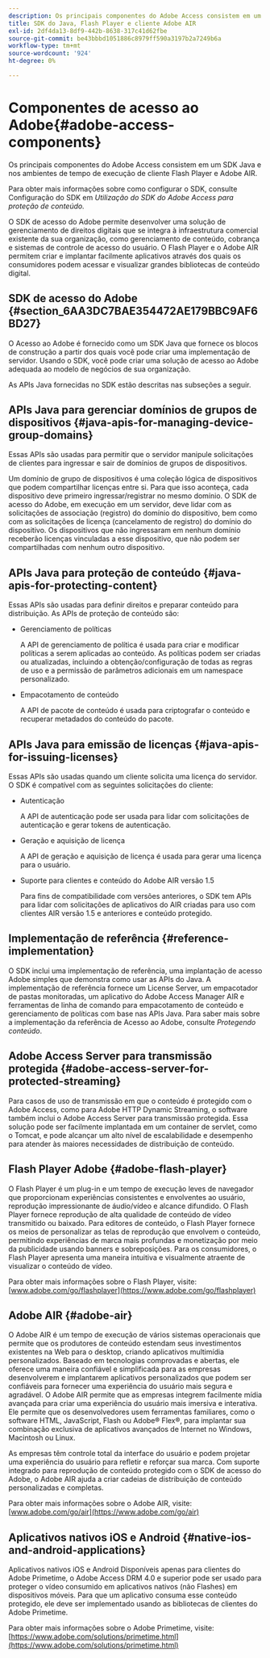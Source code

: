 ```yaml
---
description: Os principais componentes do Adobe Access consistem em um SDK Java e nos ambientes de tempo de execução de cliente Flash Player e Adobe AIR.
title: SDK do Java, Flash Player e cliente Adobe AIR
exl-id: 2df4da13-8df9-442b-8638-317c41d62fbe
source-git-commit: be43bbbd1051886c8979ff590a3197b2a7249b6a
workflow-type: tm+mt
source-wordcount: '924'
ht-degree: 0%

---
```


# Componentes de acesso ao Adobe{#adobe-access-components}

Os principais componentes do Adobe Access consistem em um SDK Java e nos ambientes de tempo de execução de cliente Flash Player e Adobe AIR.

Para obter mais informações sobre como configurar o SDK, consulte Configuração do SDK em *Utilização do SDK do Adobe Access para proteção de conteúdo.*

O SDK de acesso do Adobe permite desenvolver uma solução de gerenciamento de direitos digitais que se integra à infraestrutura comercial existente da sua organização, como gerenciamento de conteúdo, cobrança e sistemas de controle de acesso do usuário. O Flash Player e o Adobe AIR permitem criar e implantar facilmente aplicativos através dos quais os consumidores podem acessar e visualizar grandes bibliotecas de conteúdo digital.

## SDK de acesso do Adobe {#section_6AA3DC7BAE354472AE179BBC9AF6BD27}

O Acesso ao Adobe é fornecido como um SDK Java que fornece os blocos de construção a partir dos quais você pode criar uma implementação de servidor. Usando o SDK, você pode criar uma solução de acesso ao Adobe adequada ao modelo de negócios de sua organização.

As APIs Java fornecidas no SDK estão descritas nas subseções a seguir.

## APIs Java para gerenciar domínios de grupos de dispositivos {#java-apis-for-managing-device-group-domains}

Essas APIs são usadas para permitir que o servidor manipule solicitações de clientes para ingressar e sair de domínios de grupos de dispositivos.

Um domínio de grupo de dispositivos é uma coleção lógica de dispositivos que podem compartilhar licenças entre si. Para que isso aconteça, cada dispositivo deve primeiro ingressar/registrar no mesmo domínio. O SDK de acesso do Adobe, em execução em um servidor, deve lidar com as solicitações de associação (registro) do domínio do dispositivo, bem como com as solicitações de licença (cancelamento de registro) do domínio do dispositivo. Os dispositivos que não ingressaram em nenhum domínio receberão licenças vinculadas a esse dispositivo, que não podem ser compartilhadas com nenhum outro dispositivo.

## APIs Java para proteção de conteúdo {#java-apis-for-protecting-content}

Essas APIs são usadas para definir direitos e preparar conteúdo para distribuição. As APIs de proteção de conteúdo são:

* Gerenciamento de políticas

   A API de gerenciamento de política é usada para criar e modificar políticas a serem aplicadas ao conteúdo. As políticas podem ser criadas ou atualizadas, incluindo a obtenção/configuração de todas as regras de uso e a permissão de parâmetros adicionais em um namespace personalizado.

* Empacotamento de conteúdo

   A API de pacote de conteúdo é usada para criptografar o conteúdo e recuperar metadados do conteúdo do pacote.

## APIs Java para emissão de licenças {#java-apis-for-issuing-licenses}

Essas APIs são usadas quando um cliente solicita uma licença do servidor. O SDK é compatível com as seguintes solicitações do cliente:

* Autenticação

   A API de autenticação pode ser usada para lidar com solicitações de autenticação e gerar tokens de autenticação.

* Geração e aquisição de licença

   A API de geração e aquisição de licença é usada para gerar uma licença para o usuário.

* Suporte para clientes e conteúdo do Adobe AIR versão 1.5

   Para fins de compatibilidade com versões anteriores, o SDK tem APIs para lidar com solicitações de aplicativos do AIR criadas para uso com clientes AIR versão 1.5 e anteriores e conteúdo protegido.

## Implementação de referência {#reference-implementation}

O SDK inclui uma implementação de referência, uma implantação de acesso Adobe simples que demonstra como usar as APIs do Java. A implementação de referência fornece um License Server, um empacotador de pastas monitoradas, um aplicativo do Adobe Access Manager AIR e ferramentas de linha de comando para empacotamento de conteúdo e gerenciamento de políticas com base nas APIs Java. Para saber mais sobre a implementação da referência de Acesso ao Adobe, consulte *Protegendo conteúdo*.

## Adobe Access Server para transmissão protegida {#adobe-access-server-for-protected-streaming}

Para casos de uso de transmissão em que o conteúdo é protegido com o Adobe Access, como para Adobe HTTP Dynamic Streaming, o software também inclui o Adobe Access Server para transmissão protegida. Essa solução pode ser facilmente implantada em um container de servlet, como o Tomcat, e pode alcançar um alto nível de escalabilidade e desempenho para atender às maiores necessidades de distribuição de conteúdo.

## Flash Player Adobe {#adobe-flash-player}

O Flash Player é um plug-in e um tempo de execução leves de navegador que proporcionam experiências consistentes e envolventes ao usuário, reprodução impressionante de áudio/vídeo e alcance difundido. O Flash Player fornece reprodução de alta qualidade de conteúdo de vídeo transmitido ou baixado. Para editores de conteúdo, o Flash Player fornece os meios de personalizar as telas de reprodução que envolvem o conteúdo, permitindo experiências de marca mais profundas e monetização por meio da publicidade usando banners e sobreposições. Para os consumidores, o Flash Player apresenta uma maneira intuitiva e visualmente atraente de visualizar o conteúdo de vídeo.

Para obter mais informações sobre o Flash Player, visite: [www.adobe.com/go/flashplayer](https://www.adobe.com/go/flashplayer)

## Adobe AIR {#adobe-air}

O Adobe AIR é um tempo de execução de vários sistemas operacionais que permite que os produtores de conteúdo estendam seus investimentos existentes na Web para o desktop, criando aplicativos multimídia personalizados. Baseado em tecnologias comprovadas e abertas, ele oferece uma maneira confiável e simplificada para as empresas desenvolverem e implantarem aplicativos personalizados que podem ser confiáveis para fornecer uma experiência do usuário mais segura e agradável. O Adobe AIR permite que as empresas integrem facilmente mídia avançada para criar uma experiência do usuário mais imersiva e interativa. Ele permite que os desenvolvedores usem ferramentas familiares, como o software HTML, JavaScript, Flash ou Adobe® Flex®, para implantar sua combinação exclusiva de aplicativos avançados de Internet no Windows, Macintosh ou Linux.

As empresas têm controle total da interface do usuário e podem projetar uma experiência do usuário para refletir e reforçar sua marca. Com suporte integrado para reprodução de conteúdo protegido com o SDK de acesso do Adobe, o Adobe AIR ajuda a criar cadeias de distribuição de conteúdo personalizadas e completas.

Para obter mais informações sobre o Adobe AIR, visite: [www.adobe.com/go/air](https://www.adobe.com/go/air)

## Aplicativos nativos iOS e Android {#native-ios-and-android-applications}

Aplicativos nativos iOS e Android Disponíveis apenas para clientes do Adobe Primetime, o Adobe Access DRM 4.0 e superior pode ser usado para proteger o vídeo consumido em aplicativos nativos (não Flashes) em dispositivos móveis. Para que um aplicativo consuma esse conteúdo protegido, ele deve ser implementado usando as bibliotecas de clientes do Adobe Primetime.

Para obter mais informações sobre o Adobe Primetime, visite: [https://www.adobe.com/solutions/primetime.html](https://www.adobe.com/solutions/primetime.html)
